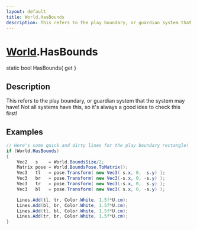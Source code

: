 ```yaml
---
layout: default
title: World.HasBounds
description: This refers to the play boundary, or guardian system that the system may have! Not all systems have this, so it's always a good idea to check this first!
---
```

# [World]({{site.url}}/Pages/Reference/World.html).HasBounds

<div class='signature' markdown='1'>
static bool HasBounds{ get }
</div>

## Description
This refers to the play boundary, or guardian system
that the system may have! Not all systems have this, so it's
always a good idea to check this first!


## Examples

```csharp
// Here's some quick and dirty lines for the play boundary rectangle!
if (World.HasBounds)
{
	Vec2   s    = World.BoundsSize/2;
	Matrix pose = World.BoundsPose.ToMatrix();
	Vec3   tl   = pose.Transform( new Vec3( s.x, 0,  s.y) );
	Vec3   br   = pose.Transform( new Vec3(-s.x, 0, -s.y) );
	Vec3   tr   = pose.Transform( new Vec3(-s.x, 0,  s.y) );
	Vec3   bl   = pose.Transform( new Vec3( s.x, 0, -s.y) );

	Lines.Add(tl, tr, Color.White, 1.5f*U.cm);
	Lines.Add(bl, br, Color.White, 1.5f*U.cm);
	Lines.Add(tl, bl, Color.White, 1.5f*U.cm);
	Lines.Add(tr, br, Color.White, 1.5f*U.cm);
}
```

